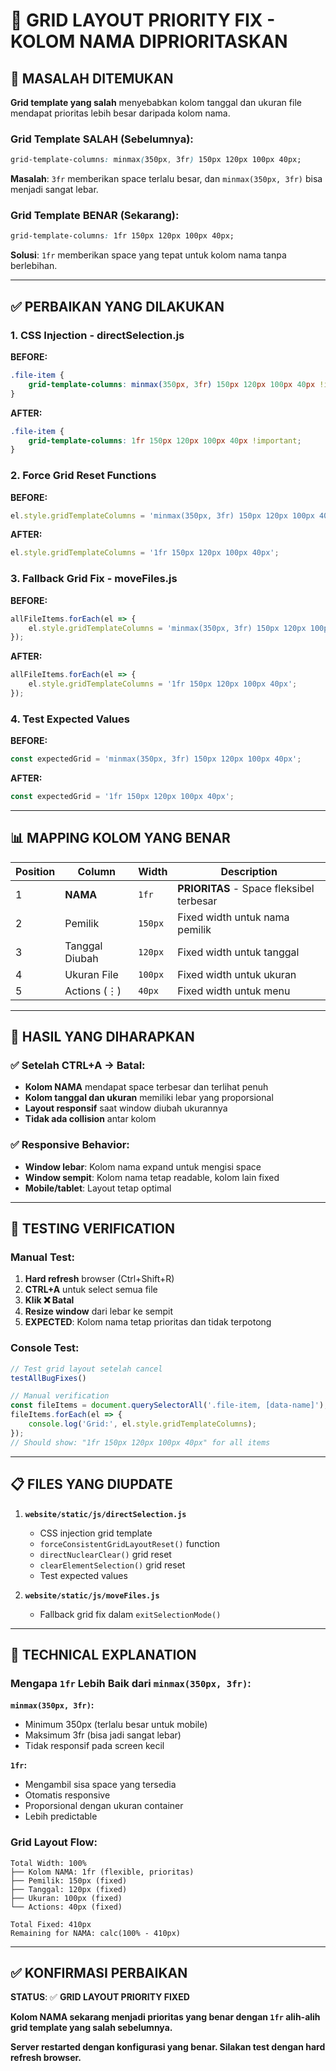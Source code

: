 # 🔧 GRID LAYOUT PRIORITY FIX - KOLOM NAMA DIPRIORITASKAN

## 🚨 **MASALAH DITEMUKAN**

**Grid template yang salah** menyebabkan kolom tanggal dan ukuran file mendapat prioritas lebih besar daripada kolom nama.

### **Grid Template SALAH (Sebelumnya):**
```css
grid-template-columns: minmax(350px, 3fr) 150px 120px 100px 40px;
```
**Masalah**: `3fr` memberikan space terlalu besar, dan `minmax(350px, 3fr)` bisa menjadi sangat lebar.

### **Grid Template BENAR (Sekarang):**
```css
grid-template-columns: 1fr 150px 120px 100px 40px;
```
**Solusi**: `1fr` memberikan space yang tepat untuk kolom nama tanpa berlebihan.

---

## ✅ **PERBAIKAN YANG DILAKUKAN**

### **1. CSS Injection - directSelection.js**
**BEFORE:**
```css
.file-item {
    grid-template-columns: minmax(350px, 3fr) 150px 120px 100px 40px !important;
}
```

**AFTER:**
```css
.file-item {
    grid-template-columns: 1fr 150px 120px 100px 40px !important;
}
```

### **2. Force Grid Reset Functions**
**BEFORE:**
```javascript
el.style.gridTemplateColumns = 'minmax(350px, 3fr) 150px 120px 100px 40px';
```

**AFTER:**
```javascript
el.style.gridTemplateColumns = '1fr 150px 120px 100px 40px';
```

### **3. Fallback Grid Fix - moveFiles.js**
**BEFORE:**
```javascript
allFileItems.forEach(el => {
    el.style.gridTemplateColumns = 'minmax(350px, 3fr) 150px 120px 100px 40px';
});
```

**AFTER:**
```javascript
allFileItems.forEach(el => {
    el.style.gridTemplateColumns = '1fr 150px 120px 100px 40px';
});
```

### **4. Test Expected Values**
**BEFORE:**
```javascript
const expectedGrid = 'minmax(350px, 3fr) 150px 120px 100px 40px';
```

**AFTER:**
```javascript
const expectedGrid = '1fr 150px 120px 100px 40px';
```

---

## 📊 **MAPPING KOLOM YANG BENAR**

| Position | Column | Width | Description |
|----------|---------|-------|-------------|
| 1 | **NAMA** | `1fr` | **PRIORITAS** - Space fleksibel terbesar |
| 2 | Pemilik | `150px` | Fixed width untuk nama pemilik |
| 3 | Tanggal Diubah | `120px` | Fixed width untuk tanggal |
| 4 | Ukuran File | `100px` | Fixed width untuk ukuran |
| 5 | Actions (⋮) | `40px` | Fixed width untuk menu |

---

## 🔧 **HASIL YANG DIHARAPKAN**

### **✅ Setelah CTRL+A → Batal:**
- **Kolom NAMA** mendapat space terbesar dan terlihat penuh
- **Kolom tanggal dan ukuran** memiliki lebar yang proporsional
- **Layout responsif** saat window diubah ukurannya
- **Tidak ada collision** antar kolom

### **✅ Responsive Behavior:**
- **Window lebar**: Kolom nama expand untuk mengisi space
- **Window sempit**: Kolom nama tetap readable, kolom lain fixed
- **Mobile/tablet**: Layout tetap optimal

---

## 🧪 **TESTING VERIFICATION**

### **Manual Test:**
1. **Hard refresh** browser (Ctrl+Shift+R)
2. **CTRL+A** untuk select semua file
3. **Klik ❌ Batal**
4. **Resize window** dari lebar ke sempit
5. **EXPECTED**: Kolom nama tetap prioritas dan tidak terpotong

### **Console Test:**
```javascript
// Test grid layout setelah cancel
testAllBugFixes()

// Manual verification
const fileItems = document.querySelectorAll('.file-item, [data-name]');
fileItems.forEach(el => {
    console.log('Grid:', el.style.gridTemplateColumns);
});
// Should show: "1fr 150px 120px 100px 40px" for all items
```

---

## 📋 **FILES YANG DIUPDATE**

1. **`website/static/js/directSelection.js`**
   - CSS injection grid template
   - `forceConsistentGridLayoutReset()` function
   - `directNuclearClear()` grid reset
   - `clearElementSelection()` grid reset
   - Test expected values

2. **`website/static/js/moveFiles.js`**
   - Fallback grid fix dalam `exitSelectionMode()`

---

## 🎯 **TECHNICAL EXPLANATION**

### **Mengapa `1fr` Lebih Baik dari `minmax(350px, 3fr)`:**

**`minmax(350px, 3fr)`:**
- Minimum 350px (terlalu besar untuk mobile)
- Maksimum 3fr (bisa jadi sangat lebar)
- Tidak responsif pada screen kecil

**`1fr`:**
- Mengambil sisa space yang tersedia
- Otomatis responsive
- Proporsional dengan ukuran container
- Lebih predictable

### **Grid Layout Flow:**
```
Total Width: 100%
├── Kolom NAMA: 1fr (flexible, prioritas)
├── Pemilik: 150px (fixed)
├── Tanggal: 120px (fixed)  
├── Ukuran: 100px (fixed)
└── Actions: 40px (fixed)

Total Fixed: 410px
Remaining for NAMA: calc(100% - 410px)
```

---

## ✅ **KONFIRMASI PERBAIKAN**

**STATUS**: ✅ **GRID LAYOUT PRIORITY FIXED**

**Kolom NAMA sekarang menjadi prioritas yang benar dengan `1fr` alih-alih grid template yang salah sebelumnya.**

**Server restarted dengan konfigurasi yang benar. Silakan test dengan hard refresh browser.**